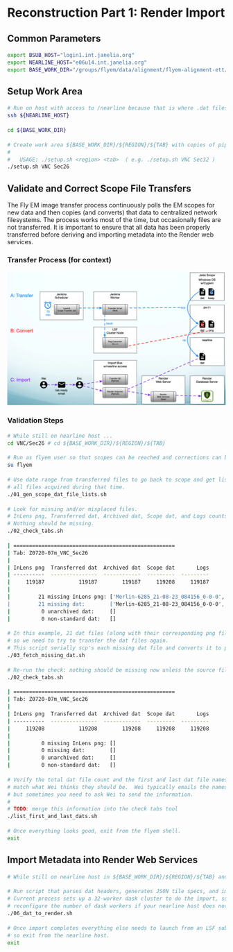 # Reconstruction Part 1: Render Import
## Common Parameters
```bash
export BSUB_HOST="login1.int.janelia.org"
export NEARLINE_HOST="e06u14.int.janelia.org" 
export BASE_WORK_DIR="/groups/flyem/data/alignment/flyem-alignment-ett/Z0720-07m"
```
## Setup Work Area
```bash
# Run on host with access to /nearline because that is where .dat files are stored.
ssh ${NEARLINE_HOST}

cd ${BASE_WORK_DIR}

# Create work area ${BASE_WORK_DIR}/${REGION}/${TAB} with copies of pipeline scripts.
#
#   USAGE: ./setup.sh <region> <tab>  ( e.g. ./setup.sh VNC Sec32 )
./setup.sh VNC Sec26
```
## Validate and Correct Scope File Transfers
The Fly EM image transfer process continuously polls the EM scopes for new data 
and then copies (and converts) that data to centralized network filesystems.
The process works most of the time, but occasionally files are not transferred.
It is important to ensure that all data has been properly transferred 
before deriving and importing metadata into the Render web services.

### Transfer Process (for context)
![FIBSEM transfer flow diagram](fibsem-transfer-flow.png)
### Validation Steps
```bash
# While still on nearline host ...
cd VNC/Sec26 # cd ${BASE_WORK_DIR}/${REGION}/${TAB}

# Run as flyem user so that scopes can be reached and corrections can be written.
su flyem

# Use date range from transferred files to go back to scope and get listing of
# all files acquired during that time.
./01_gen_scope_dat_file_lists.sh

# Look for missing and/or misplaced files. 
# InLens png, Transferred dat, Archived dat, Scope dat, and Logs counts should be the same.
# Nothing should be missing.
./02_check_tabs.sh

| ====================================================
| Tab: Z0720-07m_VNC_Sec26
|
| InLens png  Transferred dat  Archived dat  Scope dat       Logs
| ----------  ---------------  ------------  ---------  ---------
|     119187           119187        119187     119208     119187
|
|         21 missing InLens png: ['Merlin-6285_21-08-23_084156_0-0-0', 'Merlin-6285_21-08-23_084156_0-0-1', 'Merlin-6285_2
|         21 missing dat:        ['Merlin-6285_21-08-23_084156_0-0-0', 'Merlin-6285_21-08-23_084156_0-0-1', 'Merlin-6285_2
|          0 unarchived dat:     []
|          0 non-standard dat:   []
         
# In this example, 21 dat files (along with their corresponding png files) are missing
# so we need to try to transfer the dat files again.
# This script serially scp's each missing dat file and converts it to png.  
./03_fetch_missing_dat.sh

# Re-run the check: nothing should be missing now unless the source files are corrupted in some way.
./02_check_tabs.sh

| ====================================================
| Tab: Z0720-07m_VNC_Sec26
|
| InLens png  Transferred dat  Archived dat  Scope dat       Logs
| ----------  ---------------  ------------  ---------  ---------
|     119208           119208        119208     119208     119208
| 
|          0 missing InLens png: []
|          0 missing dat:        []
|          0 unarchived dat:     []
|          0 non-standard dat:   []
         
# Verify the total dat file count and the first and last dat file names 
# match what Wei thinks they should be.  Wei typically emails the names and counts 
# but sometimes you need to ask Wei to send the information.
#
# TODO: merge this information into the check tabs tool
./list_first_and_last_dats.sh 

# Once everything looks good, exit from the flyem shell.
exit
```

## Import Metadata into Render Web Services
```bash
# While still on nearline host in ${BASE_WORK_DIR}/${REGION}/${TAB} and as yourself ...

# Run script that parses dat headers, generates JSON tile specs, and imports them into render.
# Current process sets up a 32-worker dask cluster to do the import, so you may need to
# reconfigure the number of dask workers if your nearline host does not have enough cores.  
./06_dat_to_render.sh

# Once import completes everything else needs to launch from an LSF submit host,
# so exit from the nearline host.
exit
```
